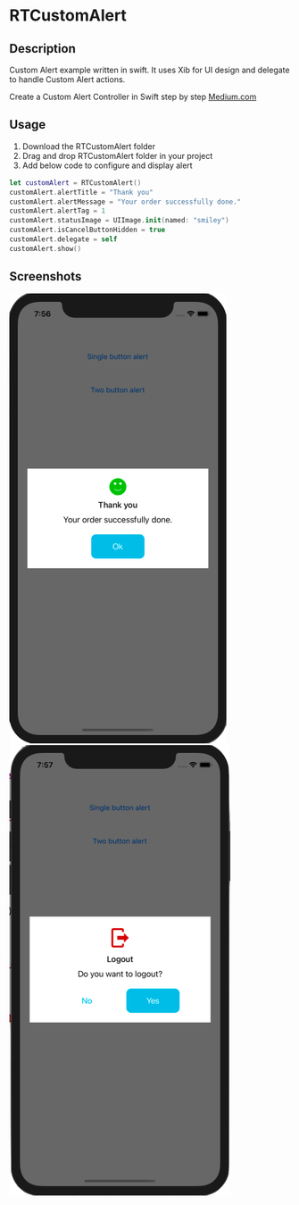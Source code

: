 # RTCustomAlert

## Description

Custom Alert example written in swift. It uses Xib for UI design and delegate to handle Custom Alert actions.

Create a Custom Alert Controller in Swift step by step [Medium.com](https://medium.com/@rohittamkhane/create-a-custom-alert-controller-in-swift-ef5d715839f5)

## Usage

1. Download the RTCustomAlert folder
2. Drag and drop RTCustomAlert folder in your project
3. Add below code to configure and display alert

```swift
let customAlert = RTCustomAlert()
customAlert.alertTitle = "Thank you"
customAlert.alertMessage = "Your order successfully done."
customAlert.alertTag = 1
customAlert.statusImage = UIImage.init(named: "smiley")
customAlert.isCancelButtonHidden = true
customAlert.delegate = self
customAlert.show()
```

## Screenshots
![Single Button Alert](./RTCustomAlert/Screenshots/Screenshot_1.png)
![Two Button Alert](./RTCustomAlert/Screenshots/Screenshot_2.png)
